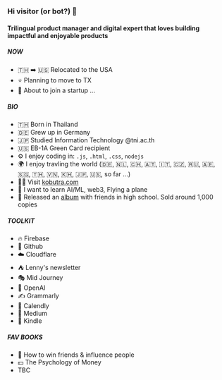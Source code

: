 ### Hi visitor (or bot?) 👋

#### Trilingual product manager and digital expert that loves building impactful and enjoyable products

##### NOW

- 🇹🇭 ➡️ 🇺🇸 Relocated to the USA
- ⭐️ Planning to move to TX
- 🚀 About to join a startup ...

##### BIO

- 🇹🇭 Born in Thailand
- 🇩🇪 Grew up in Germany
- 🇯🇵 Studied Information Technology @tni.ac.th
- 🇺🇸 EB-1A Green Card recipient
- ⚙️ I enjoy coding in: `.js`, `.html`, `.css`, `nodejs`
- 🌍 I enjoy travling the world (🇩🇪, 🇳🇱, 🇨🇭, 🇦🇹, 🇮🇹, 🇨🇿, 🇷🇺, 🇦🇪, 🇸🇬, 🇹🇭, 🇻🇳, 🇰🇭, 🇯🇵, 🇺🇸, so far ...)
- 🧑‍💻 Visit [kobutra.com](https://kobutra.com)
- 🌱 I want to learn AI/ML, web3, Flying a plane
- 🥁 Released an [album](https://soundcloud.com/varit-henry-kobutra/sets/paper-mache) with friends in high school. Sold around 1,000 copies

##### TOOLKIT

- 🔥 Firebase
- 🐙 Github
- ☁️ Cloudflare
- ⛺️ Lenny's newsletter
- 🎭 Mid Journey
- 🔘 OpenAI
- ✍️ Grammarly
- 📆 Calendly
- 📰 Medium
- 📕 Kindle

##### FAV BOOKS

- 🤝 How to win friends & influence people
- 💵 The Psychology of Money
- TBC
